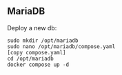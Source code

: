 ## MariaDB
Deploy a new db:
```
sudo mkdir /opt/mariadb
sudo nano /opt/mariadb/compose.yaml
[copy compose.yaml]
cd /opt/mariadb
docker compose up -d
```